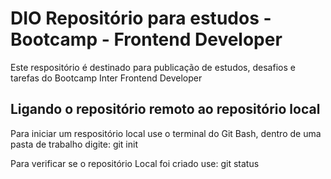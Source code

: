 # DIO Repositório para estudos - Bootcamp - Frontend Developer

Este respositório é destinado para publicação de estudos, desafios e tarefas do Bootcamp Inter Frontend Developer

## Ligando o repositório remoto ao repositório local

Para iniciar um respositório local use o terminal do Git Bash, dentro de uma pasta de trabalho digite:
git init 

Para verificar se o repositório Local foi criado use:
git status
